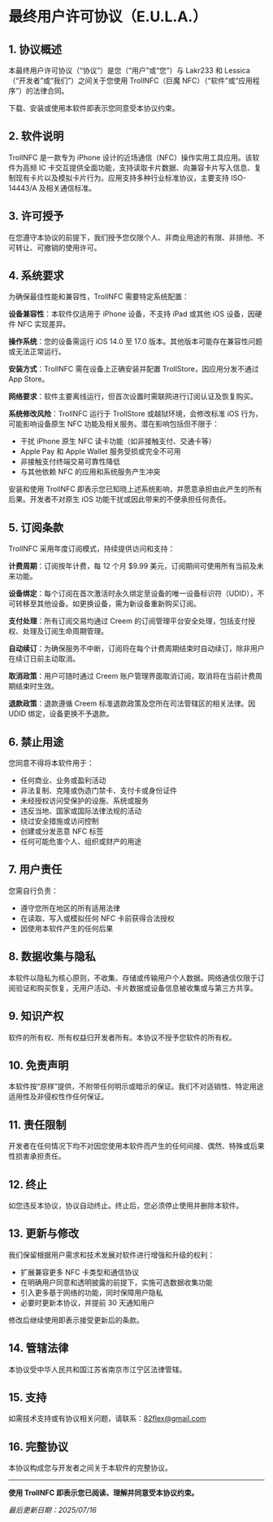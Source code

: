 # 最终用户许可协议（E.U.L.A.）

## 1. 协议概述

本最终用户许可协议（“协议”）是您（“用户”或“您”）与 Lakr233 和 Lessica（“开发者”或“我们”）之间关于您使用 TrollNFC（巨魔 NFC）（“软件”或“应用程序”）的法律合同。

下载、安装或使用本软件即表示您同意受本协议约束。

## 2. 软件说明

TrollNFC 是一款专为 iPhone 设计的近场通信（NFC）操作实用工具应用。该软件为高频 IC 卡交互提供全面功能，支持读取卡片数据、向兼容卡片写入信息、复制现有卡片以及模拟卡片行为。应用支持多种行业标准协议，主要支持 ISO-14443/A 及相关通信标准。

## 3. 许可授予

在您遵守本协议的前提下，我们授予您仅限个人、非商业用途的有限、非排他、不可转让、可撤销的使用许可。

## 4. 系统要求

为确保最佳性能和兼容性，TrollNFC 需要特定系统配置：

**设备兼容性**：本软件仅适用于 iPhone 设备，不支持 iPad 或其他 iOS 设备，因硬件 NFC 实现差异。

**操作系统**：您的设备需运行 iOS 14.0 至 17.0 版本。其他版本可能存在兼容性问题或无法正常运行。

**安装方式**：TrollNFC 需在设备上正确安装并配置 TrollStore，因应用分发不通过 App Store。

**网络要求**：软件主要离线运行，但首次设置时需联网进行订阅认证及恢复购买。

**系统修改风险**：TrollNFC 运行于 TrollStore 或越狱环境，会修改标准 iOS 行为，可能影响设备原生 NFC 功能及相关服务。潜在影响包括但不限于：

- 干扰 iPhone 原生 NFC 读卡功能（如非接触支付、交通卡等）
- Apple Pay 和 Apple Wallet 服务受损或完全不可用
- 非接触支付终端交易可靠性降低
- 与其他依赖 NFC 的应用和系统服务产生冲突

安装和使用 TrollNFC 即表示您已知晓上述系统影响，并愿意承担由此产生的所有后果。开发者不对原生 iOS 功能干扰或因此带来的不便承担任何责任。

## 5. 订阅条款

TrollNFC 采用年度订阅模式，持续提供访问和支持：

**计费周期**：订阅按年计费，每 12 个月 $9.99 美元，订阅期间可使用所有当前及未来功能。

**设备绑定**：每个订阅在首次激活时永久绑定至设备的唯一设备标识符（UDID），不可转移至其他设备。如更换设备，需为新设备重新购买订阅。

**支付处理**：所有订阅交易均通过 Creem 的订阅管理平台安全处理，包括支付授权、处理及订阅生命周期管理。

**自动续订**：为确保服务不中断，订阅将在每个计费周期结束时自动续订，除非用户在续订日前主动取消。

**取消政策**：用户可随时通过 Creem 账户管理界面取消订阅，取消将在当前计费周期结束时生效。

**退款政策**：退款遵循 Creem 标准退款政策及您所在司法管辖区的相关法律。因 UDID 绑定，设备更换不予退款。

## 6. 禁止用途

您同意不得将本软件用于：

- 任何商业、业务或盈利活动
- 非法复制、克隆或伪造门禁卡、支付卡或身份证件
- 未经授权访问受保护的设施、系统或服务
- 违反当地、国家或国际法律法规的活动
- 绕过安全措施或访问控制
- 创建或分发恶意 NFC 标签
- 任何可能危害个人、组织或财产的用途

## 7. 用户责任

您需自行负责：

- 遵守您所在地区的所有适用法律
- 在读取、写入或模拟任何 NFC 卡前获得合法授权
- 因使用本软件产生的任何后果

## 8. 数据收集与隐私

本软件以隐私为核心原则，不收集、存储或传输用户个人数据。网络通信仅限于订阅验证和购买恢复，无用户活动、卡片数据或设备信息被收集或与第三方共享。

## 9. 知识产权

软件的所有权、所有权益归开发者所有。本协议不授予您软件的所有权。

## 10. 免责声明

本软件按“原样”提供，不附带任何明示或暗示的保证。我们不对适销性、特定用途适用性及非侵权性作任何保证。

## 11. 责任限制

开发者在任何情况下均不对因您使用本软件而产生的任何间接、偶然、特殊或后果性损害承担责任。

## 12. 终止

如您违反本协议，协议自动终止。终止后，您必须停止使用并删除本软件。

## 13. 更新与修改

我们保留根据用户需求和技术发展对软件进行增强和升级的权利：

- 扩展兼容更多 NFC 卡类型和通信协议
- 在明确用户同意和透明披露的前提下，实施可选数据收集功能
- 引入更多基于网络的功能，同时保障用户隐私
- 必要时更新本协议，并提前 30 天通知用户

修改后继续使用即表示接受更新后的条款。

## 14. 管辖法律

本协议受中华人民共和国江苏省南京市江宁区法律管辖。

## 15. 支持

如需技术支持或有协议相关问题，请联系：<82flex@gmail.com>

## 16. 完整协议

本协议构成您与开发者之间关于本软件的完整协议。

---

**使用 TrollNFC 即表示您已阅读、理解并同意受本协议约束。**

*最后更新日期：2025/07/16*
